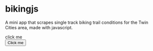 bikingjs
========

A mini app that scrapes single track biking trail conditions for the Twin Cities area, made with javascript.


<div onclick="console.log('hello')">
click me
</div>

<button onclick="console.log('world')">
Click me
</button>
